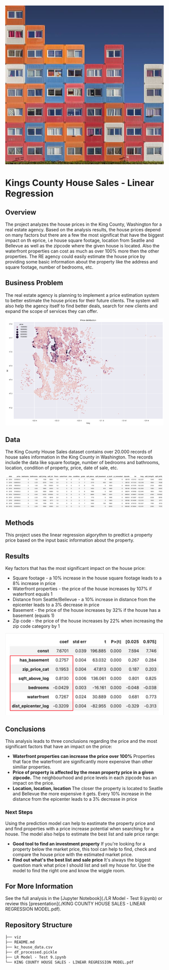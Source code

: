 ![King County Price Predictions](./viz/cover.jpg)

# Kings County House Sales - Linear Regression


## Overview

The project analyzes the house prices in the King County, Washington for a real estate agency. Based on the analysis results, the house prices depend on many factors but there are a few the most significat that have the biggest impact on th eprice, i.e house square footage, location from Seatlle and Bellevue as well as the zipcode where the given house is located. Also the waterfront properties can cost as much as over 100% more then the other properties. The RE agency could easily estimate the house price by providing some basic information about the property like the address and square footage, number of bedrooms, etc.

## Business Problem

The real estate agency is planning to implement a price estimation system to better estimate the house prices for their future clients. The system will also help the agency itself to find better deals, search for new clients and expand the scope of services they can offer. 

![img](./viz/price_distribution_scatter.png)


## Data

The King County House Sales dataset contains over 20.000 records of house sales information in the King County in Washington. The records include the data like square footage, number of bedrooms and bathrooms, location, condition of property, price, date of sale, etc. 

![img](./viz/df_processed.png)

## Methods

This project uses the linear regression algorythm to predtict a property price based on the input basic information about the property. 


## Results

Key factors that has the most significant impact on the house price:
- Square footage - a 10% increase in the house square footage leads to a 8% increase in price
- Waterfront properties - the price of the house increases by 107% if waterfront equals 1
- Distance from Seattle/Bellevue - a 10% increase in distance from the epicenter leads to a 3% decrease in price
- Basement - the price of the house increases by 32% if the house has a basement (equals 1)
- Zip code - the price of the house increases by 22% when increasing the zip code category by 1

![img](./viz/coeff.png)


## Conclusions

This analysis leads to three conclusions regarding the price and the most significant factors that have an impact on the price:

- **Waterfront properties can increase the price over 100%** Properties that face the waterfront are significantly more expensive than other similiar properties. 
- **Price of property is affected by the mean property price in a given zipcode.** The neighbourhood and price levels in each zipcode has an impact on the price. 
- **Location, location, location** The closer the property is located to Seatlle and Bellevue the more expensive it gets. Every 10% increase in the distance from the epicenter leads to a 3% decrease in price

### Next Steps

Using the prediction model can help to eastimate the property price and and find properties with a price increase potential when searching for a house. The model also helps to estimate the best list and sale price range:

- **Good tool to find an investment property** If you're looking for a property below the market price, this tool can help to find, check and compare the house price with the estimated market price.
- **Find out what's the best list and sale price** It's always the biggest question mark what price I should list and sell my house for. Use the model to find the right one and know the wiggle room. 


## For More Information

See the full analysis in the [Jupyter Notebook](./LR Model - Test 9.ipynb) or review this [presentation](./KING COUNTY HOUSE SALES - LINEAR REGRESSION MODEL.pdf).

## Repository Structure

```
├── viz
├── README.md
├── kc_house_data.csv
├── df_processed.pickle
├── LR Model - Test 9.ipynb
└── KING COUNTY HOUSE SALES - LINEAR REGRESSION MODEL.pdf
```